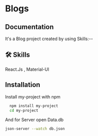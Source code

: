 # Blogs






## Documentation

It's a Blog project created by using Skills:--




## 🛠 Skills
React.Js , Material-UI


## Installation

Install my-project with npm

```bash
  npm install my-project
  cd my-project
```

And for Server open Data.db 

```bash
json-server --watch db.json 

```


